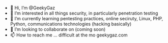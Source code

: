 - 👋 Hi, I’m @GeekyGaz
- 👀 I’m interested in all things security, in particularly penetration testing
- 🌱 I’m currently learning pentesting practices, online seciruty, Linux, PHP, Python, communications technologies (hacking basically)
- 💞️ I’m looking to collaborate on (coming soon)
- 📫 How to reach me ... difficult at the mo geekygaz.com

<!---
GeekyGaz/GeekyGaz is a ✨ special ✨ repository because its `README.md` (this file) appears on your GitHub profile.
You can click the Preview link to take a look at your changes.
--->
